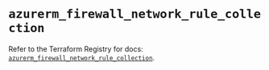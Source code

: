 # `azurerm_firewall_network_rule_collection`

Refer to the Terraform Registry for docs: [`azurerm_firewall_network_rule_collection`](https://registry.terraform.io/providers/hashicorp/azurerm/4.35.0/docs/resources/firewall_network_rule_collection).
